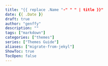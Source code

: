 ```yaml
---
title: "{{ replace .Name "-" " " | title }}"
date: {{ .Date }}
draft: true
author: "genffy"
description: ""
tags: ["markdown"]
categories: ["themes"]
series: ["Themes Guide"]
aliases: ["migrate-from-jekyl"]
ShowToc: true
TocOpen: false
---
```


